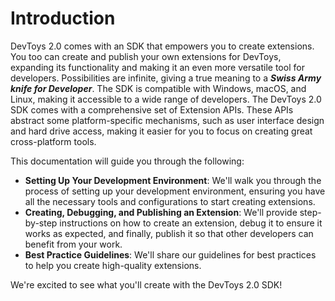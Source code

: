# Introduction

DevToys 2.0 comes with an SDK that empowers you to create extensions. You too can create and publish your own extensions for DevToys, expanding its functionality and making it an even more versatile tool for developers. Possibilities are infinite, giving a true meaning to a **_Swiss Army knife for Developer_**. The SDK is compatible with Windows, macOS, and Linux, making it accessible to a wide range of developers.
The DevToys 2.0 SDK comes with a comprehensive set of Extension APIs. These APIs abstract some platform-specific mechanisms, such as user interface design and hard drive access, making it easier for you to focus on creating great cross-platform tools.

This documentation will guide you through the following:
- **Setting Up Your Development Environment**: We'll walk you through the process of setting up your development environment, ensuring you have all the necessary tools and configurations to start creating extensions.
- **Creating, Debugging, and Publishing an Extension**: We'll provide step-by-step instructions on how to create an extension, debug it to ensure it works as expected, and finally, publish it so that other developers can benefit from your work.
- **Best Practice Guidelines**: We'll share our guidelines for best practices to help you create high-quality extensions.

We're excited to see what you'll create with the DevToys 2.0 SDK!